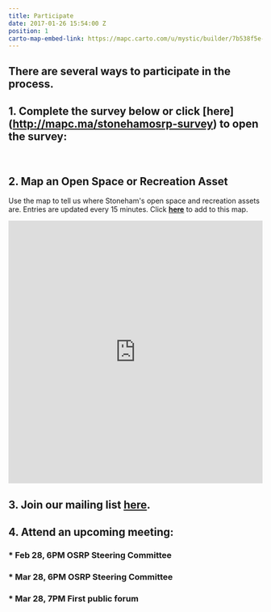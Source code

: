 ```yaml
---
title: Participate
date: 2017-01-26 15:54:00 Z
position: 1
carto-map-embed-link: https://mapc.carto.com/u/mystic/builder/7b538f5e-e1b5-11e6-ab3d-0e233c30368f/embed
---
```


## There are several ways to participate in the process.

## **1. Complete the survey below or click **[here]**(http://mapc.ma/stonehamosrp-survey) to open the survey:**

<script>(function(t,e,o,s){var n,c,i;t.SMCX=t.SMCX||[],e.getElementById(s)||(n=e.getElementsByTagName(o),c=n[n.length-1],i=e.createElement(o),i.type="text/javascript",i.async=!0,i.id=s,i.src=["https:"===location.protocol?"https://":"http://","widget.surveymonkey.com/collect/website/js/gvkOfdMSpcq7Kt3g7tkW6n3jFiCo_2BLG4sb_2FiDReY3alxUfogCEDqSwsJRmjT5yhE.js"].join(""),c.parentNode.insertBefore(i,c))})(window,document,"script","smcx-sdk");</script><br>

## **2. Map an Open Space or Recreation Asset**

Use the map to tell us where Stoneham's open space and recreation assets are. Entries are updated every 15 minutes. Click  **<a href="https://app.localdata.com/mobile/#stoneham-open-space" target="_blank">here</a>** to add to this map.
<iframe width="100%" height="520" frameborder="0" src="https://mapc.carto.com/u/mystic/builder/7b538f5e-e1b5-11e6-ab3d-0e233c30368f/embed" allowfullscreen webkitallowfullscreen mozallowfullscreen oallowfullscreen msallowfullscreen></iframe>

## **3. Join our mailing list [here](http://mapc.ma/stonehamosrp-mail).**

## **4. Attend an upcoming meeting:**

### * Feb 28, 6PM OSRP Steering Committee

### * Mar 28, 6PM OSRP Steering Committee

### * Mar 28, 7PM First public forum

